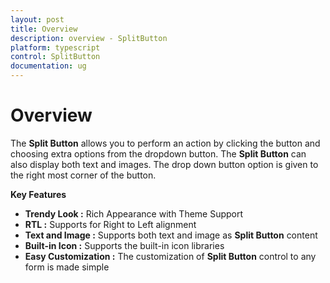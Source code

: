 ```yaml
---
layout: post
title: Overview
description: overview - SplitButton
platform: typescript
control: SplitButton
documentation: ug
---
```


# Overview

The **Split Button** allows you to perform an action by clicking the button and choosing extra options from the dropdown button. The **Split Button** can also display both text and images. The drop down button option is given to the right most corner of the button.

**Key Features**

* **Trendy Look :** Rich Appearance with Theme Support
* **RTL :** Supports for Right to Left alignment
* **Text and Image :** Supports both text and image as **Split Button** content
* **Built-in Icon :** Supports the built-in icon libraries
* **Easy Customization :** The customization of **Split Button** control to any form is made simple
